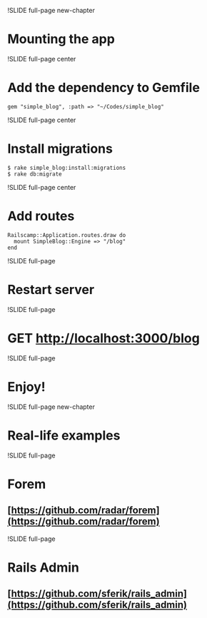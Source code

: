 !SLIDE full-page new-chapter

# Mounting the app

!SLIDE full-page center

# Add the dependency to Gemfile

    gem "simple_blog", :path => "~/Codes/simple_blog"

!SLIDE full-page center

# Install migrations

    $ rake simple_blog:install:migrations
    $ rake db:migrate

!SLIDE full-page center

# Add routes

    Railscamp::Application.routes.draw do
      mount SimpleBlog::Engine => "/blog"
    end

!SLIDE full-page

# Restart server

!SLIDE full-page

# GET [http://localhost:3000/blog](http://localhost:3000/blog)

!SLIDE full-page

# Enjoy!

!SLIDE full-page new-chapter

# Real-life examples

!SLIDE full-page

# Forem
## [https://github.com/radar/forem](https://github.com/radar/forem)

!SLIDE full-page

# Rails Admin
## [https://github.com/sferik/rails_admin](https://github.com/sferik/rails_admin)